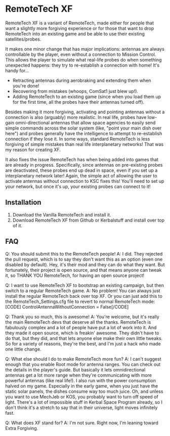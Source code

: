 RemoteTech XF
==========

RemoteTech XF is a variant of RemoteTech, made either for people that want a slightly more forgiving experience or for those that want to drop RemoteTech into an existing game and be able to use their existing satellites/probes.

It makes one minor change that has major implications: antennas are always controllable by the player, even without a connection to Mission Control. This allows the player to simulate what real-life probes do when something unexpected happens: they try to re-establish a connection with home! It's handy for...

* Retracting antennas during aerobraking and extending them when you're done!
* Recovering from mistakes (whoops, ComSat1 just blew up!).
* Adding RemoteTech to an existing game (since when you load them up for the first time, all the probes have their antennas turned off).


Besides making it more forgiving, activating and pointing antennas without a connection is also (arguably) more realistic. In real life, probes have low-gain omni-directional antennas that allow space agencies to easily send simple commands across the solar system (like, "point your main dish over here") and probes generally have the intelligence to attempt to re-establish connection if they lose it. In some ways, standard RemoteTech is less forgiving of simple mistakes than real life interplanetary networks! That was my reason for creating XF.

It also fixes the issue RemoteTech has when being added into games that are already in progress. Specifically, since antennas on pre-existing probes are deactivated, these probes end up dead in space, even if you set up a interplanetary network later! Again, the simple act of allowing the user to activate antennas without connection to KSC fixes this! You'll need to set up your network, but once it's up, your existing probes can connect to it!



Installation
--------------

1. Download the Vanilla RemoteTech and install it.
2. Download RemoteTech XF from Github or Kerbalstuff and install over top of it.


FAQ
----

Q: You should submit this to the RemoteTech people!
A: I did. They rejected the pull request, which is to say they don't want this as an option (even one disabled by default). Hey, it's their mod and they can do what they want. But fortunately, their project is open source, and that means anyone can tweak it, so THANK YOU RemoteTech, for having an open source project!

Q: I want to use RemoteTech XF to bootstrap an existing campaign, but then switch to a regular RemoteTech game.
A: No problem! You can always just install the regular RemoteTech back over top XF. Or you can just add this to the RemoteTech_Settings.cfg file to revert to normal RemoteTech mode: ​[CODE] ControlAntennaWithoutConnection = False[/CODE]

Q: Thank you so much, this is awesome!
A: You're welcome, but it's really the main RemoteTech devs that deserve all the thanks. RemoteTech is fabulously complex and a lot of people have put a lot of work into it. And they made it open source, which is freakin' awesome. They didn't have to do that, but they did, and that lets anyone else make their own little tweaks. So for a variety of reasons, they're the best, and I'm just a hack who made one little change. 

Q: What else should I do to make RemoteTech more fun?
A: I can't suggest enough that you enable Root mode for antenna ranges. You can check out the details in the player's guide. But basically it lets omnidirectional antennas get a lot more range when they're communicating with more powerful antennas (like real life!). I also run with the power consumption halved on my game. Especially in the early game, when you just have the static solar panels, the dishes consume way too much juice. Oh, and unless you want to use MechJeb or KOS, you probably want to turn off speed of light. There's a lot of impossible stuff in Kerbal Space Program already, so I don't think it's a stretch to say that in their universe, light moves infinitely fast. 

Q: What does XF stand for?
A: I'm not sure. Right now, I'm leaning toward Extra Forgiving. 
